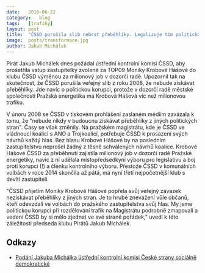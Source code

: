```yaml
---
date:	2016-06-22
category:	blog
tags:	[trafiky]
layout:	post
title:	"ČSSD porušila slib nebrat přeběhlíky. Legalizuje tím politickou korupci" 
image:	posts/transformace.jpg
author:	Jakub Michálek
---
```


Pirát Jakub Michálek dnes požádal ústřední kontrolní komisi ČSSD, aby prošetřila vstup zastupitelky zvolené za TOP09 Moniky Krobové Hášové do klubu ČSSD výměnou za milionový job v dozorčí radě. Upozornil tak na skutečnost, že ČSSD porušila veřejný slib z roku 2008, že nebude získávat přeběhlíky. Jde navíc o politickou korupci, protože v dozorčí radě městské společnosti Pražská energetika má Krobová Hášová víc než milionovou trafiku.
 
V únoru 2008 se ČSSD v tiskovém prohlášení zaslaném médiím zavázala k tomu, že "nebude nikdy v budoucnu získávat přeběhlíky z jiných politických stran". Časy se však změnily. Na pražském magistrátu, kde je ČSSD ve vládnoucí koalici s ANO a Trojkoalicí, potřebuje ČSSD k prosazení svých návrhů každý hlas. Bez hlasu Krobové Hášové by na posledním zastupitelstvu neprošel žádný z těsně schválených návrhů koalice. Krobové Hášové ČSSD za přeběhnutí zajistila milionový job v dozorčí radě Pražské energetiky, navíc z ní udělala místopředsedkyni výboru pro legislativu a boj proti korupci (!) a členku kontrolního výboru. Přestože ČSSD v komunálních volbách v roce 2014 skončila až pátá, má nyní třetí nejpočetnější klub s devíti zastupiteli.
 
"ČSSD přijetím Moniky Krobové Hášové popřela svůj veřejný závazek nezískávat přeběhlíky z jiných stran. Je to hrubé znevážení vůle občanů, kteří odevzdali ve volbách do pražského zastupitelstva svůj hlas. My jsme politickou korupci při rozdělování trafik na Magistrátu podrobně zmapovali a vedení ČSSD by si mělo zjednat ve své straně pořádek," uvedl k této záležitosti předseda klubu Pirátů Jakub Michálek.

## Odkazy

* [Podání Jakuba Michálka ústřední kontrolní komisi České strany sociálně demokratické](https://github.com/pirati-cz/KlubPraha/blob/master/spisy/2016/128-neeticke-prijimani-prebehliku-v-cssd/main.pdf)

